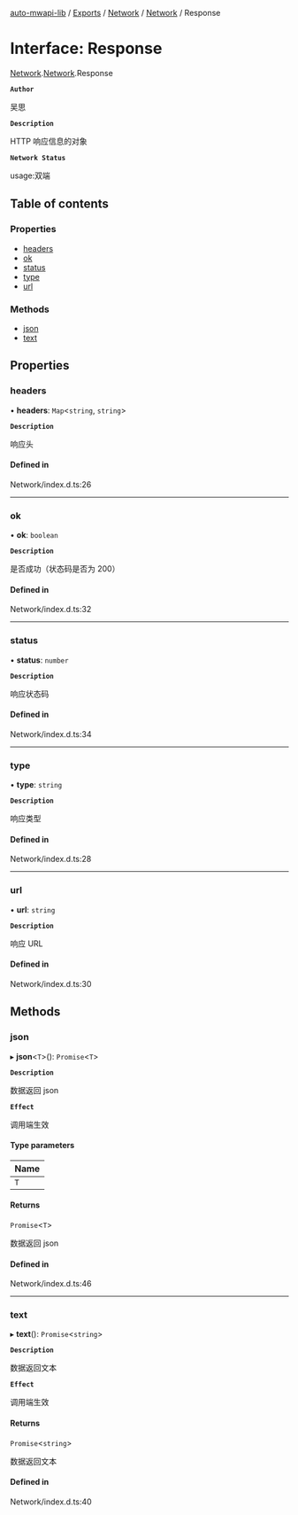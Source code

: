 [auto-mwapi-lib](../README.md) / [Exports](../modules.md) / [Network](../modules/Network.md) / [Network](../modules/Network.Network.md) / Response

# Interface: Response

[Network](../modules/Network.md).[Network](../modules/Network.Network.md).Response

**`Author`**

吴思

**`Description`**

HTTP 响应信息的对象

**`Network Status`**

usage:双端

## Table of contents

### Properties

- [headers](Network.Network.Response.md#headers)
- [ok](Network.Network.Response.md#ok)
- [status](Network.Network.Response.md#status)
- [type](Network.Network.Response.md#type)
- [url](Network.Network.Response.md#url)

### Methods

- [json](Network.Network.Response.md#json)
- [text](Network.Network.Response.md#text)

## Properties

### headers

• **headers**: `Map`<`string`, `string`\>

**`Description`**

响应头

#### Defined in

Network/index.d.ts:26

---

### ok

• **ok**: `boolean`

**`Description`**

是否成功（状态码是否为 200）

#### Defined in

Network/index.d.ts:32

---

### status

• **status**: `number`

**`Description`**

响应状态码

#### Defined in

Network/index.d.ts:34

---

### type

• **type**: `string`

**`Description`**

响应类型

#### Defined in

Network/index.d.ts:28

---

### url

• **url**: `string`

**`Description`**

响应 URL

#### Defined in

Network/index.d.ts:30

## Methods

### json

▸ **json**<`T`\>(): `Promise`<`T`\>

**`Description`**

数据返回 json

**`Effect`**

调用端生效

#### Type parameters

| Name |
| :--- |
| `T`  |

#### Returns

`Promise`<`T`\>

数据返回 json

#### Defined in

Network/index.d.ts:46

---

### text

▸ **text**(): `Promise`<`string`\>

**`Description`**

数据返回文本

**`Effect`**

调用端生效

#### Returns

`Promise`<`string`\>

数据返回文本

#### Defined in

Network/index.d.ts:40
